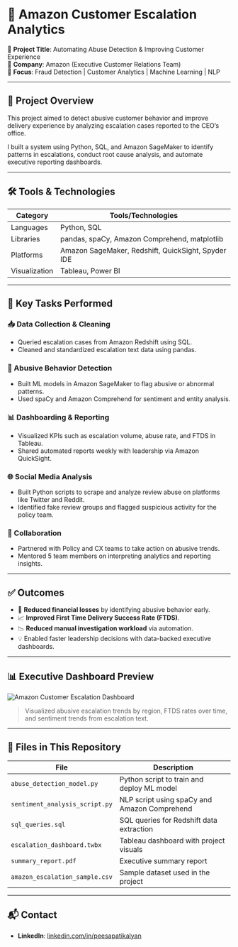 # 🚨 Amazon Customer Escalation Analytics

📌 **Project Title**: Automating Abuse Detection & Improving Customer Experience  
🏢 **Company**: Amazon (Executive Customer Relations Team)  
🧠 **Focus**: Fraud Detection | Customer Analytics | Machine Learning | NLP

---

## 📖 Project Overview

This project aimed to detect abusive customer behavior and improve delivery experience by analyzing escalation cases reported to the CEO’s office.

I built a system using Python, SQL, and Amazon SageMaker to identify patterns in escalations, conduct root cause analysis, and automate executive reporting dashboards.

---

## 🛠 Tools & Technologies

| Category       | Tools/Technologies |
|----------------|--------------------|
| Languages      | Python, SQL        |
| Libraries      | pandas, spaCy, Amazon Comprehend, matplotlib |
| Platforms      | Amazon SageMaker, Redshift, QuickSight, Spyder IDE |
| Visualization  | Tableau, Power BI  |

---

## 🧩 Key Tasks Performed

### 📥 Data Collection & Cleaning
- Queried escalation cases from Amazon Redshift using SQL.
- Cleaned and standardized escalation text data using pandas.

### 🚩 Abusive Behavior Detection
- Built ML models in Amazon SageMaker to flag abusive or abnormal patterns.
- Used spaCy and Amazon Comprehend for sentiment and entity analysis.

### 📊 Dashboarding & Reporting
- Visualized KPIs such as escalation volume, abuse rate, and FTDS in Tableau.
- Shared automated reports weekly with leadership via Amazon QuickSight.

### 🌐 Social Media Analysis
- Built Python scripts to scrape and analyze review abuse on platforms like Twitter and Reddit.
- Identified fake review groups and flagged suspicious activity for the policy team.

### 🤝 Collaboration
- Partnered with Policy and CX teams to take action on abusive trends.
- Mentored 5 team members on interpreting analytics and reporting insights.

---

## ✅ Outcomes

- 🛑 **Reduced financial losses** by identifying abusive behavior early.
- 📈 **Improved First Time Delivery Success Rate (FTDS)**.
- 📉 **Reduced manual investigation workload** via automation.
- 💡 Enabled faster leadership decisions with data-backed executive dashboards.

---

## 📊 Executive Dashboard Preview

![Amazon Customer Escalation Dashboard](images/escalation_dashboard.png)

> Visualized abusive escalation trends by region, FTDS rates over time, and sentiment trends from escalation text.

---

## 📂 Files in This Repository

| File                        | Description                                        |
|-----------------------------|----------------------------------------------------|
| `abuse_detection_model.py` | Python script to train and deploy ML model         |
| `sentiment_analysis_script.py` | NLP script using spaCy and Amazon Comprehend |
| `sql_queries.sql`          | SQL queries for Redshift data extraction           |
| `escalation_dashboard.twbx`| Tableau dashboard with project visuals             |
| `summary_report.pdf`       | Executive summary report                           |
| `amazon_escalation_sample.csv` | Sample dataset used in the project           |

---

## 📬 Contact

- **LinkedIn**: [linkedin.com/in/peesapatikalyan](https://www.linkedin.com/in/peesapatikalyan)
